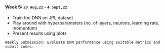#### Week 5: `29 Aug,22` - `4 Sept,22`
* Train the DNN on JPL dataset
* Play around with hyperparameters (no. of layers, neurons, learning rate, momentum)
* Present results using plots
```
Weekly Submission: Evaluate DNN performance using suitable metrics and submit codes.
```
